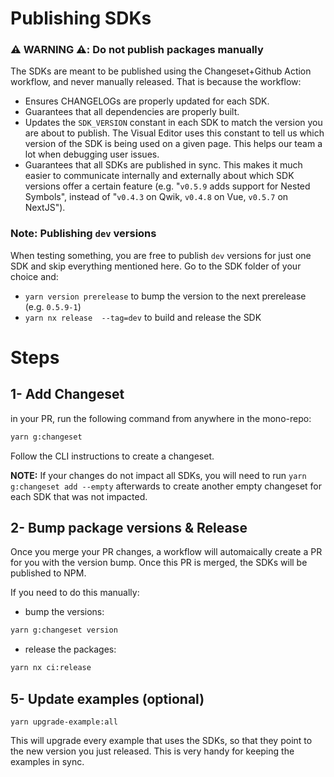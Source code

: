 # Publishing SDKs

### ⚠️ WARNING ⚠️: Do not publish packages manually

The SDKs are meant to be published using the Changeset+Github Action workflow, and never manually released. That is because the workflow:

- Ensures CHANGELOGs are properly updated for each SDK.
- Guarantees that all dependencies are properly built.
- Updates the `SDK_VERSION` constant in each SDK to match the version you are about to publish. The Visual Editor uses this constant to tell us which version of the SDK is being used on a given page. This helps our team a lot when debugging user issues.
- Guarantees that all SDKs are published in sync. This makes it much easier to communicate internally and externally about which SDK versions offer a certain feature (e.g. "`v0.5.9` adds support for Nested Symbols", instead of "`v0.4.3` on Qwik, `v0.4.8` on Vue, `v0.5.7` on NextJS").

### Note: Publishing `dev` versions

When testing something, you are free to publish `dev` versions for just one SDK and skip everything mentioned here. Go to the SDK folder of your choice and:

- `yarn version prerelease` to bump the version to the next prerelease (e.g. `0.5.9-1`)
- `yarn nx release  --tag=dev` to build and release the SDK

# Steps

## 1- Add Changeset

in your PR, run the following command from anywhere in the mono-repo:

```bash
yarn g:changeset
```

Follow the CLI instructions to create a changeset.

**NOTE:** If your changes do not impact all SDKs, you will need to run `yarn g:changeset add --empty` afterwards to create another empty changeset for each SDK that was not impacted.

## 2- Bump package versions & Release

Once you merge your PR changes, a workflow will automaically create a PR for you with the version bump. Once this PR is merged, the SDKs will be published to NPM.

If you need to do this manually:

- bump the versions:

```bash
yarn g:changeset version
```

- release the packages:

```bash
yarn nx ci:release
```

## 5- Update examples (optional)

```
yarn upgrade-example:all
```

This will upgrade every example that uses the SDKs, so that they point to the new version you just released. This is very handy for keeping the examples in sync.
